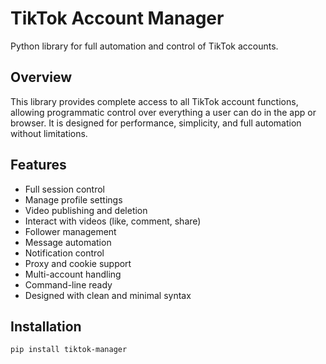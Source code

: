 # TikTok Account Manager

Python library for full automation and control of TikTok accounts.

## Overview

This library provides complete access to all TikTok account functions, allowing programmatic control over everything a user can do in the app or browser. It is designed for performance, simplicity, and full automation without limitations.

## Features

- Full session control
- Manage profile settings
- Video publishing and deletion
- Interact with videos (like, comment, share)
- Follower management
- Message automation
- Notification control
- Proxy and cookie support
- Multi-account handling
- Command-line ready
- Designed with clean and minimal syntax

## Installation

```bash
pip install tiktok-manager
